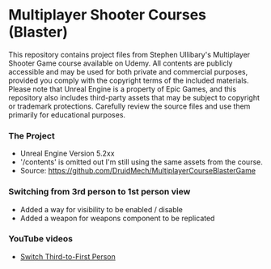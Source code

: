 # Multiplayer Shooter Courses (Blaster)
This repository contains project files from Stephen Ullibary's Multiplayer Shooter Game course available on Udemy. All contents are publicly accessible and may be used for both private and commercial purposes, provided you comply with the copyright terms of the included materials. Please note that Unreal Engine is a property of Epic Games, and this repository also includes third-party assets that may be subject to copyright or trademark protections. Carefully review the source files and use them primarily for educational purposes.

### The Project
- Unreal Engine Version 5.2xx
- '/contents' is omitted out I'm still using the same assets from the course.
- Source: https://github.com/DruidMech/MultiplayerCourseBlasterGame

### Switching from 3rd person to 1st person view
- Added a way for visibility to be enabled / disable
- Added a weapon for weapons component to be replicated


### YouTube videos
- [Switch Third-to-First Person](https://youtu.be/1IyJ6ZcErdI)
